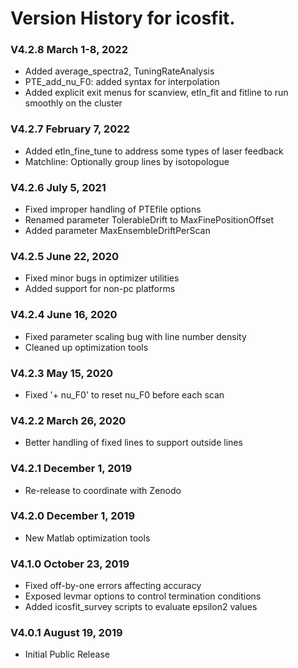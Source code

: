 # Version History for icosfit.

### V4.2.8 March 1-8, 2022

  * Added average_spectra2, TuningRateAnalysis
  * PTE_add_nu_F0: added syntax for interpolation
  * Added explicit exit menus for scanview, etln_fit and fitline to run smoothly on the cluster

### V4.2.7 February 7, 2022

  * Added etln_fine_tune to address some types of laser feedback
  * Matchline: Optionally group lines by isotopologue

### V4.2.6 July 5, 2021

  * Fixed improper handling of PTEfile options
  * Renamed parameter TolerableDrift to MaxFinePositionOffset
  * Added parameter MaxEnsembleDriftPerScan

### V4.2.5 June 22, 2020

  * Fixed minor bugs in optimizer utilities
  * Added support for non-pc platforms
  
### V4.2.4 June 16, 2020

  * Fixed parameter scaling bug with line number density
  * Cleaned up optimization tools

### V4.2.3 May 15, 2020

  * Fixed '+ nu_F0' to reset nu_F0 before each scan

### V4.2.2 March 26, 2020

  * Better handling of fixed lines to support outside lines

### V4.2.1 December 1, 2019

  * Re-release to coordinate with Zenodo

### V4.2.0 December 1, 2019

  * New Matlab optimization tools

### V4.1.0 October 23, 2019

  * Fixed off-by-one errors affecting accuracy
  * Exposed levmar options to control termination conditions
  * Added icosfit_survey scripts to evaluate epsilon2 values

### V4.0.1 August 19, 2019

  * Initial Public Release
